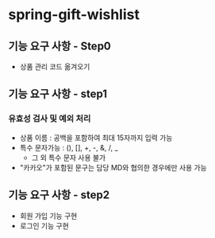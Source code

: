 # spring-gift-wishlist

## 기능 요구 사항 - Step0

- 상품 관리 코드 옮겨오기

## 기능 요구 사항 - step1

### 유효성 검사 및 예외 처리

- 상품 이름 : 공백을 포함하여 최대 15자까지 입력 가능
- 특수 문자가능 : (), [], +, -, &, /, _
  - 그 외 특수 문자 사용 불가
- "카카오"가 포함된 문구는 담당 MD와 협의한 경우에만 사용 가능

## 기능 요구 사항 - step2

- 회원 가입 기능 구현
- 로그인 기능 구현
